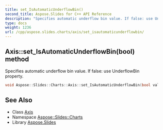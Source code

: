 ```yaml
---
title: set_IsAutomaticUnderflowBin()
second_title: Aspose.Slides for C++ API Reference
description: "Specifies automatic underflow bin value. If false: use UnderflowBin property."
type: docs
weight: 1236
url: /cpp/aspose.slides.charts/axis/set_isautomaticunderflowbin/
---
```

## Axis::set_IsAutomaticUnderflowBin(bool) method


Specifies automatic underflow bin value. If false: use UnderflowBin property.

```cpp
void Aspose::Slides::Charts::Axis::set_IsAutomaticUnderflowBin(bool value) override
```

## See Also

* Class [Axis](./)
* Namespace [Aspose::Slides::Charts](../)
* Library [Aspose.Slides](../../)